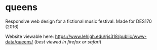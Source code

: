 # queens
Responsive web design for a fictional music festival. Made for DES170 (2016)

Website viewable here: https://www.lehigh.edu/rjs318/public/www-data/queens/ (*best viewed in firefox or safari*)
